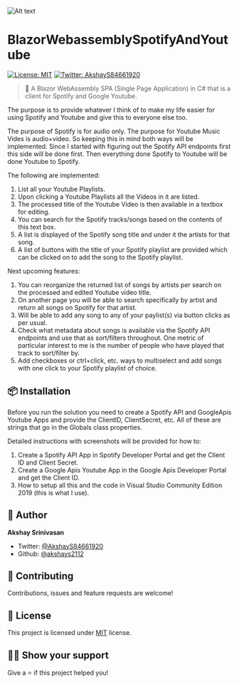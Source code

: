 ![Alt text](https://raw.githubusercontent.com/akshays2112/BlazorWebassemblySpotifyAndYoutube/master/Images/BlazorMusicClient.png "Blazor Music Client")
# BlazorWebassemblySpotifyAndYoutube

[![License: MIT](https://img.shields.io/badge/license-MIT-yellow.svg)](#)
[![Twitter: AkshayS84661920](https://img.shields.io/twitter/follow/AkshayS84661920.svg?style=social)](https://twitter.com/AkshayS84661920)

> 🚀 A Blazor WebAssembly SPA (Single Page Application) in C# that is a client for Spotify and Google Youtube.

The purpose is to provide whatever I think of to make my life easier for using Spotify and Youtube and give this to everyone else too.

The purpose of Spotify is for audio only. The purpose for Youtube Music Vides is audio+video. So keeping this in mind both ways will be implemented. Since I started with figuring out the Spotify API endpoints first this side will be done first. Then everything done Spotify to Youtube will be done Youtube to Spotify.

The following are implemented:
1) List all your Youtube Playlists.
2) Upon clicking a Youtube Playlists all the Videos in it are listed.
3) The processed title of the Youtube Video is then available in a textbox for editing.
4) You can search for the Spotify tracks/songs based on the contents of this text box.
5) A list is displayed of the Spotify song title and under it the artists for that song.
6) A list of buttons with the title of your Spotify playlist are provided which can be clicked on to add the song to the Spotify playlist.

Next upcoming features:
1) You can reorganize the returned list of songs by artists per search on the processed and edited Youtube video title.
2) On another page you will be able to search specifically by artist and return all songs on Spotify for that artist.
3) Will be able to add any song to any of your paylist(s) via button clicks as per usual.
4) Check what metadata about songs is available via the Spotify API endpoints and use that as sort/filters throughout. One metric of particular interest to me is the number of people who have played that track to sort/filter by.
5) Add checkboxes or ctrl+click, etc. ways to multiselect and add songs with one click to your Spotify playlist of choice.

## :package: Installation

Before you run the solution you need to create a Spotify API and GoogleApis Youtube Apps and provide the ClientID, ClientSecret, etc. All of these are strings that go in the Globals class properties.

Detailed instructions with screenshots will be provided for how to:
1) Create a Spotify API App in Spotify Developer Portal and get the Client ID and Client Secret.
2) Create a Google Apis Youtube App in the Google Apis Developer Portal and get the Client ID.
3) How to setup all this and the code in Visual Studio Community Edition 2019 (this is what I use).

## :man: Author

**Akshay Srinivasan**

- Twitter: [@AkshayS84661920](https://twitter.com/AkshayS84661920)
- Github: [@akshays2112](https://github.com/akshays2112)

## :handshake: Contributing

Contributions, issues and feature requests are welcome!

## :pencil: License

This project is licensed under [MIT](https://opensource.org/licenses/MIT) license.

## :man_astronaut: Show your support

Give a ⭐️ if this project helped you!